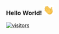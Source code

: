 ### Hello World!  <img src="https://github.com/imssurya/imssurya/blob/main/Hi.gif" width="29px">
[![visitors](https://visitor-badge.glitch.me/badge?page_id=imssurya)](https://visitor-badge.glitch.me/badge?page_id=imssurya)
